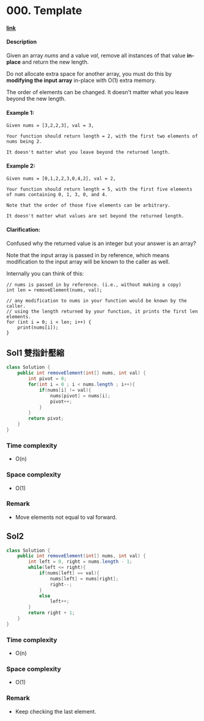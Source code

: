 # 000. Template

#### [link](https://leetcode.com/problems/XXX/description/) 

#### Description
Given an array *nums* and a value *val*, remove all instances of that value **in-place** and return the new length.

Do not allocate extra space for another array, you must do this by **modifying the input array** in-place with O(1) extra memory.

The order of elements can be changed. It doesn't matter what you leave beyond the new length.

#### Example 1:
```
Given nums = [3,2,2,3], val = 3,

Your function should return length = 2, with the first two elements of nums being 2.

It doesn't matter what you leave beyond the returned length.
```
#### Example 2:
```
Given nums = [0,1,2,2,3,0,4,2], val = 2,

Your function should return length = 5, with the first five elements of nums containing 0, 1, 3, 0, and 4.

Note that the order of those five elements can be arbitrary.

It doesn't matter what values are set beyond the returned length.
```
#### Clarification:

Confused why the returned value is an integer but your answer is an array?

Note that the input array is passed in by reference, which means modification to the input array will be known to the caller as well.

Internally you can think of this:

```
// nums is passed in by reference. (i.e., without making a copy)
int len = removeElement(nums, val);

// any modification to nums in your function would be known by the caller.
// using the length returned by your function, it prints the first len elements.
for (int i = 0; i < len; i++) {
    print(nums[i]);
}
```

## Sol1 雙指針壓縮
```java
class Solution {
    public int removeElement(int[] nums, int val) {
        int pivot = 0;
        for(int i = 0 ; i < nums.length ; i++){
            if(nums[i] != val){
                nums[pivot] = nums[i];
                pivot++;
            }
        }
        return pivot;
    }
}
```

### Time complexity
* O(n)
### Space complexity
* O(1)
### Remark
* Move elements not equal to val forward.

## Sol2
```java
class Solution {
    public int removeElement(int[] nums, int val) {
        int left = 0, right = nums.length - 1;
        while(left <= right){
            if(nums[left] == val){
                nums[left] = nums[right];
                right--;
            }
            else
                left++;
        }
        return right + 1;
    }
}
```

### Time complexity
* O(n)
### Space complexity
* O(1)
### Remark
* Keep checking the last element.